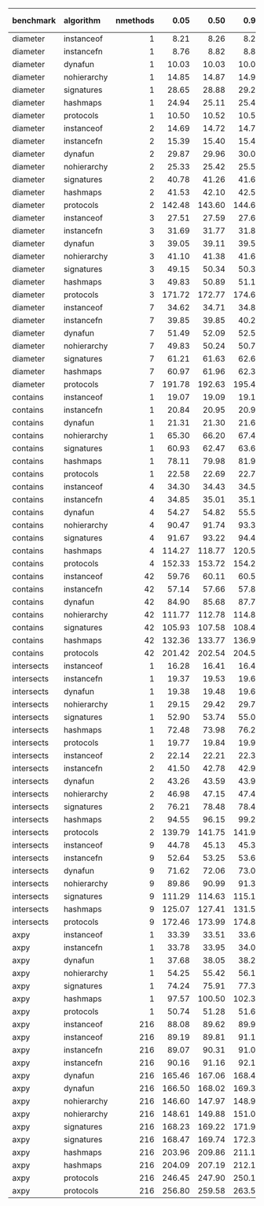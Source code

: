 |benchmark  |algorithm   | nmethods|   0.05|   0.50|   0.95|   mean| overhead 0.05| overhead 0.50| overhead 0.95| overhead mean| ns per op| overhead ns per op|
|:----------|:-----------|--------:|------:|------:|------:|------:|-------------:|-------------:|-------------:|-------------:|---------:|------------------:|
|diameter   |instanceof  |        1|   8.21|   8.26|   8.26|   8.23|          0.00|          0.00|          0.00|          0.00|      7.85|               0.00|
|diameter   |instancefn  |        1|   8.76|   8.82|   8.84|   8.80|          0.01|          0.01|          0.01|          0.01|      8.39|               0.54|
|diameter   |dynafun     |        1|  10.03|  10.03|  10.07|  10.05|          0.03|          0.03|          0.03|          0.03|      9.59|               1.73|
|diameter   |nohierarchy |        1|  14.85|  14.87|  14.92|  14.88|          0.11|          0.11|          0.11|          0.11|     14.19|               6.34|
|diameter   |signatures  |        1|  28.65|  28.88|  29.25|  28.97|          0.33|          0.33|          0.34|          0.34|     27.63|              19.78|
|diameter   |hashmaps    |        1|  24.94|  25.11|  25.44|  25.22|          0.27|          0.27|          0.27|          0.27|     24.05|              16.20|
|diameter   |protocols   |        1|  10.50|  10.52|  10.54|  10.52|          0.04|          0.04|          0.04|          0.04|     10.03|               2.18|
|diameter   |instanceof  |        2|  14.69|  14.72|  14.77|  14.73|          0.00|          0.00|          0.00|          0.00|     14.05|               0.00|
|diameter   |instancefn  |        2|  15.39|  15.40|  15.46|  15.42|          0.01|          0.01|          0.01|          0.01|     14.71|               0.66|
|diameter   |dynafun     |        2|  29.87|  29.96|  30.09|  29.98|          0.23|          0.22|          0.22|          0.23|     28.59|              14.55|
|diameter   |nohierarchy |        2|  25.33|  25.42|  25.58|  25.47|          0.16|          0.16|          0.16|          0.16|     24.29|              10.24|
|diameter   |signatures  |        2|  40.78|  41.26|  41.67|  41.25|          0.39|          0.39|          0.39|          0.39|     39.34|              25.30|
|diameter   |hashmaps    |        2|  41.53|  42.10|  42.58|  42.07|          0.40|          0.40|          0.41|          0.40|     40.12|              26.07|
|diameter   |protocols   |        2| 142.48| 143.60| 144.61| 143.55|          1.91|          1.88|          1.90|          1.90|    136.90|             122.85|
|diameter   |instanceof  |        3|  27.51|  27.59|  27.62|  27.57|          0.00|          0.00|          0.00|          0.00|     26.29|               0.00|
|diameter   |instancefn  |        3|  31.69|  31.77|  31.85|  31.78|          0.07|          0.06|          0.06|          0.07|     30.31|               4.02|
|diameter   |dynafun     |        3|  39.05|  39.11|  39.52|  39.33|          0.18|          0.18|          0.18|          0.18|     37.51|              11.22|
|diameter   |nohierarchy |        3|  41.10|  41.38|  41.65|  41.38|          0.21|          0.21|          0.21|          0.21|     39.46|              13.17|
|diameter   |signatures  |        3|  49.15|  50.34|  50.30|  49.73|          0.34|          0.35|          0.34|          0.34|     47.42|              21.13|
|diameter   |hashmaps    |        3|  49.83|  50.89|  51.14|  50.54|          0.35|          0.36|          0.36|          0.35|     48.20|              21.91|
|diameter   |protocols   |        3| 171.72| 172.77| 174.68| 173.20|          2.26|          2.24|          2.22|          2.25|    165.17|             138.88|
|diameter   |instanceof  |        7|  34.62|  34.71|  34.81|  34.72|          0.00|          0.00|          0.00|          0.00|     33.11|               0.00|
|diameter   |instancefn  |        7|  39.85|  39.85|  40.21|  40.03|          0.08|          0.07|          0.08|          0.08|     38.17|               5.06|
|diameter   |dynafun     |        7|  51.49|  52.09|  52.51|  52.01|          0.25|          0.25|          0.25|          0.25|     49.60|              16.49|
|diameter   |nohierarchy |        7|  49.83|  50.24|  50.71|  50.33|          0.22|          0.22|          0.22|          0.22|     48.00|              14.88|
|diameter   |signatures  |        7|  61.21|  61.63|  62.61|  61.96|          0.39|          0.39|          0.39|          0.39|     59.09|              25.97|
|diameter   |hashmaps    |        7|  60.97|  61.96|  62.33|  61.65|          0.38|          0.39|          0.38|          0.38|     58.79|              25.68|
|diameter   |protocols   |        7| 191.78| 192.63| 195.42| 193.73|          2.28|          2.29|          2.24|          2.26|    184.76|             151.64|
|contains   |instanceof  |        1|  19.07|  19.09|  19.15|  19.11|          0.00|          0.00|          0.00|          0.00|     18.22|               0.00|
|contains   |instancefn  |        1|  20.84|  20.95|  20.97|  20.91|          0.00|          0.00|          0.00|          0.00|     19.95|               1.72|
|contains   |dynafun     |        1|  21.31|  21.30|  21.60|  21.46|          0.00|          0.00|          0.00|          0.00|     20.46|               2.24|
|contains   |nohierarchy |        1|  65.30|  66.20|  67.42|  66.42|          0.08|          0.09|          0.09|          0.09|     63.34|              45.12|
|contains   |signatures  |        1|  60.93|  62.47|  63.63|  62.33|          0.08|          0.08|          0.08|          0.08|     59.44|              41.22|
|contains   |hashmaps    |        1|  78.11|  79.98|  81.99|  80.11|          0.11|          0.11|          0.11|          0.11|     76.40|              58.18|
|contains   |protocols   |        1|  22.58|  22.69|  22.72|  22.66|          0.01|          0.01|          0.01|          0.01|     21.61|               3.39|
|contains   |instanceof  |        4|  34.30|  34.43|  34.50|  34.40|          0.00|          0.00|          0.00|          0.00|     32.81|               0.00|
|contains   |instancefn  |        4|  34.85|  35.01|  35.12|  34.99|          0.00|          0.00|          0.00|          0.00|     33.37|               0.56|
|contains   |dynafun     |        4|  54.27|  54.82|  55.57|  54.83|          0.04|          0.04|          0.04|          0.04|     52.29|              19.48|
|contains   |nohierarchy |        4|  90.47|  91.74|  93.39|  91.99|          0.10|          0.10|          0.11|          0.11|     87.73|              54.92|
|contains   |signatures  |        4|  91.67|  93.22|  94.47|  93.13|          0.11|          0.11|          0.11|          0.11|     88.82|              56.01|
|contains   |hashmaps    |        4| 114.27| 118.77| 120.52| 117.46|          0.15|          0.15|          0.16|          0.15|    112.02|              79.21|
|contains   |protocols   |        4| 152.33| 153.72| 154.24| 153.33|          0.22|          0.22|          0.22|          0.22|    146.23|             113.42|
|contains   |instanceof  |       42|  59.76|  60.11|  60.51|  60.14|          0.00|          0.00|          0.00|          0.00|     57.36|               0.00|
|contains   |instancefn  |       42|  57.14|  57.66|  57.83|  57.49|         -0.01|         -0.01|         -0.01|         -0.01|     54.83|              -2.53|
|contains   |dynafun     |       42|  84.90|  85.68|  87.73|  85.94|          0.08|          0.08|          0.09|          0.09|     81.95|              24.60|
|contains   |nohierarchy |       42| 111.77| 112.78| 114.82| 113.24|          0.17|          0.17|          0.18|          0.18|    108.00|              50.64|
|contains   |signatures  |       42| 105.93| 107.58| 108.45| 107.21|          0.16|          0.16|          0.16|          0.16|    102.24|              44.88|
|contains   |hashmaps    |       42| 132.36| 133.77| 136.95| 134.78|          0.24|          0.24|          0.25|          0.25|    128.53|              71.18|
|contains   |protocols   |       42| 201.42| 202.54| 204.52| 203.01|          0.48|          0.47|          0.47|          0.47|    193.61|             136.25|
|intersects |instanceof  |        1|  16.28|  16.41|  16.47|  16.37|          0.00|          0.00|          0.00|          0.00|     15.61|               0.00|
|intersects |instancefn  |        1|  19.37|  19.53|  19.61|  19.48|          0.01|          0.01|          0.01|          0.01|     18.58|               2.97|
|intersects |dynafun     |        1|  19.38|  19.48|  19.66|  19.50|          0.01|          0.01|          0.01|          0.01|     18.60|               2.99|
|intersects |nohierarchy |        1|  29.15|  29.42|  29.78|  29.47|          0.03|          0.03|          0.03|          0.03|     28.10|              12.49|
|intersects |signatures  |        1|  52.90|  53.74|  55.03|  54.03|          0.08|          0.09|          0.09|          0.09|     51.53|              35.92|
|intersects |hashmaps    |        1|  72.48|  73.98|  76.24|  74.44|          0.13|          0.13|          0.13|          0.13|     70.99|              55.39|
|intersects |protocols   |        1|  19.77|  19.84|  19.98|  19.88|          0.01|          0.01|          0.01|          0.01|     18.96|               3.35|
|intersects |instanceof  |        2|  22.14|  22.21|  22.30|  22.22|          0.00|          0.00|          0.00|          0.00|     21.19|               0.00|
|intersects |instancefn  |        2|  41.50|  42.78|  42.93|  42.46|          0.03|          0.04|          0.04|          0.04|     40.49|              19.30|
|intersects |dynafun     |        2|  43.26|  43.59|  43.97|  43.60|          0.04|          0.04|          0.04|          0.04|     41.58|              20.38|
|intersects |nohierarchy |        2|  46.98|  47.15|  47.40|  47.15|          0.04|          0.04|          0.04|          0.04|     44.97|              23.77|
|intersects |signatures  |        2|  76.21|  78.48|  78.43|  77.32|          0.09|          0.10|          0.10|          0.10|     73.73|              52.54|
|intersects |hashmaps    |        2|  94.55|  96.15|  99.28|  96.93|          0.13|          0.13|          0.13|          0.13|     92.44|              71.25|
|intersects |protocols   |        2| 139.79| 141.75| 141.95| 140.90|          0.21|          0.21|          0.21|          0.21|    134.37|             113.18|
|intersects |instanceof  |        9|  44.78|  45.13|  45.38|  45.07|          0.00|          0.00|          0.00|          0.00|     42.98|               0.00|
|intersects |instancefn  |        9|  52.64|  53.25|  53.64|  53.19|          0.01|          0.01|          0.01|          0.01|     50.72|               7.74|
|intersects |dynafun     |        9|  71.62|  72.06|  73.04|  72.33|          0.05|          0.05|          0.05|          0.05|     68.98|              26.00|
|intersects |nohierarchy |        9|  89.86|  90.99|  91.36|  90.64|          0.08|          0.08|          0.08|          0.08|     86.45|              43.47|
|intersects |signatures  |        9| 111.29| 114.63| 115.16| 113.35|          0.12|          0.12|          0.12|          0.12|    108.10|              65.12|
|intersects |hashmaps    |        9| 125.07| 127.41| 131.50| 128.40|          0.14|          0.15|          0.15|          0.15|    122.45|              79.47|
|intersects |protocols   |        9| 172.46| 173.99| 174.86| 173.69|          0.23|          0.23|          0.23|          0.23|    165.65|             122.67|
|axpy       |instanceof  |        1|  33.39|  33.51|  33.66|  33.54|          0.00|          0.00|          0.00|          0.00|     31.98|               0.00|
|axpy       |instancefn  |        1|  33.78|  33.95|  34.09|  33.94|          0.00|          0.00|          0.00|          0.00|     32.37|               0.39|
|axpy       |dynafun     |        1|  37.68|  38.05|  38.29|  38.04|          0.01|          0.01|          0.01|          0.01|     36.28|               4.30|
|axpy       |nohierarchy |        1|  54.25|  55.42|  56.11|  55.29|          0.07|          0.07|          0.07|          0.07|     52.73|              20.74|
|axpy       |signatures  |        1|  74.24|  75.91|  77.34|  75.86|          0.13|          0.13|          0.13|          0.13|     72.35|              40.37|
|axpy       |hashmaps    |        1|  97.57| 100.50| 102.34|  99.85|          0.20|          0.21|          0.21|          0.20|     95.22|              63.24|
|axpy       |protocols   |        1|  50.74|  51.28|  51.64|  51.22|          0.05|          0.05|          0.05|          0.05|     48.85|              16.87|
|axpy       |instanceof  |      216|  88.08|  89.62|  89.97|  89.14|          0.00|          0.00|          0.00|          0.00|     85.01|               0.00|
|axpy       |instanceof  |      216|  89.19|  89.81|  91.15|  90.16|          0.00|          0.00|          0.00|          0.00|     85.98|               0.00|
|axpy       |instancefn  |      216|  89.07|  90.31|  91.08|  90.09|          0.00|          0.00|          0.00|          0.00|     85.92|               0.91|
|axpy       |instancefn  |      216|  90.16|  91.16|  92.12|  91.20|          0.00|          0.00|          0.00|          0.00|     86.98|               1.00|
|axpy       |dynafun     |      216| 165.46| 167.06| 168.43| 166.99|          0.14|          0.14|          0.14|          0.14|    159.25|              74.24|
|axpy       |dynafun     |      216| 166.50| 168.02| 169.33| 167.91|          0.14|          0.14|          0.14|          0.14|    160.13|              74.15|
|axpy       |nohierarchy |      216| 146.60| 147.97| 148.93| 147.84|          0.11|          0.11|          0.11|          0.11|    140.99|              55.98|
|axpy       |nohierarchy |      216| 148.61| 149.88| 151.06| 149.90|          0.11|          0.11|          0.11|          0.11|    142.96|              56.98|
|axpy       |signatures  |      216| 168.23| 169.22| 171.96| 170.17|          0.15|          0.14|          0.15|          0.15|    162.29|              77.28|
|axpy       |signatures  |      216| 168.47| 169.74| 172.35| 170.51|          0.14|          0.15|          0.14|          0.15|    162.61|              76.63|
|axpy       |hashmaps    |      216| 203.96| 209.86| 211.10| 207.50|          0.21|          0.22|          0.22|          0.21|    197.89|             112.88|
|axpy       |hashmaps    |      216| 204.09| 207.19| 212.14| 208.00|          0.21|          0.21|          0.22|          0.21|    198.37|             112.39|
|axpy       |protocols   |      216| 246.45| 247.90| 250.15| 248.25|          0.29|          0.29|          0.29|          0.29|    236.75|             151.75|
|axpy       |protocols   |      216| 256.80| 259.58| 263.53| 260.41|          0.31|          0.31|          0.31|          0.31|    248.34|             162.36|

